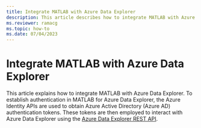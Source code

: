 ```yaml
---
title: Integrate MATLAB with Azure Data Explorer
description: This article describes how to integrate MATLAB with Azure Data Explorer.
ms.reviewer: ramacg
ms.topic: how-to
ms.date: 07/04/2023
---
```


# Integrate MATLAB with Azure Data Explorer

This article explains how to integrate MATLAB with Azure Data Explorer. To establish authentication in MATLAB for Azure Data Explorer, the Azure Identity APIs are used to obtain Azure Active Directory (Azure AD) authentication tokens. These tokens are then employed to interact with Azure Data Explorer using the [Azure Data Explorer REST API](kusto/api/rest/index.md).
